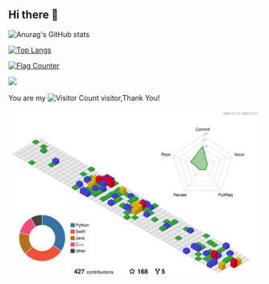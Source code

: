 ## Hi there 👋

<!--
**wangyendt/wangyendt** is a ✨ _special_ ✨ repository because its `README.md` (this file) appears on your GitHub profile.

Here are some ideas to get you started:

- 🔭 I’m currently working on ...
- 🌱 I’m currently learning ...
- 👯 I’m looking to collaborate on ...
- 🤔 I’m looking for help with ...
- 💬 Ask me about ...
- 📫 How to reach me: ...
- 😄 Pronouns: ...
- ⚡ Fun fact: ...
-->

![Anurag's GitHub stats](https://github-readme-stats.vercel.app/api?username=wangyendt)

[![Top Langs](https://github-readme-stats.vercel.app/api/top-langs/?username=wangyendt&layout=donut&langs_count=10)](https://github.com/wangyendt/github-readme-stats)

<a href="https://info.flagcounter.com/iap4"><img src="https://s01.flagcounter.com/map/iap4/size_m/txt_000000/border_AECC5A/pageviews_1/viewers_0/flags_0/" alt="Flag Counter" border="0"></a>

![](https://github-readme-stats.vercel.app/api?username=wisdom-zhe&show_icons=true&theme=transparent)

You are my ![Visitor Count](https://profile-counter.glitch.me/wangyendt/count.svg) visitor,Thank You!

<p align="center" >
	<picture>
	  <source media="(prefers-color-scheme: dark)"  srcset="https://raw.githubusercontent.com/wangyendt/wangyendt/0dacdfadb3a7da38e54edc0c9bcd149de9547a71/profile-3d-contrib/profile-gitblock.svg" />
	  <source media="(prefers-color-scheme: light)" srcset="https://raw.githubusercontent.com/wangyendt/wangyendt/0dacdfadb3a7da38e54edc0c9bcd149de9547a71/profile-3d-contrib/profile-gitblock.svg" />
	  <img alt="github profile contributions chart"    src="https://raw.githubusercontent.com/wangyendt/wangyendt/0dacdfadb3a7da38e54edc0c9bcd149de9547a71/profile-3d-contrib/profile-gitblock.svg" />
	</picture>
</p>


